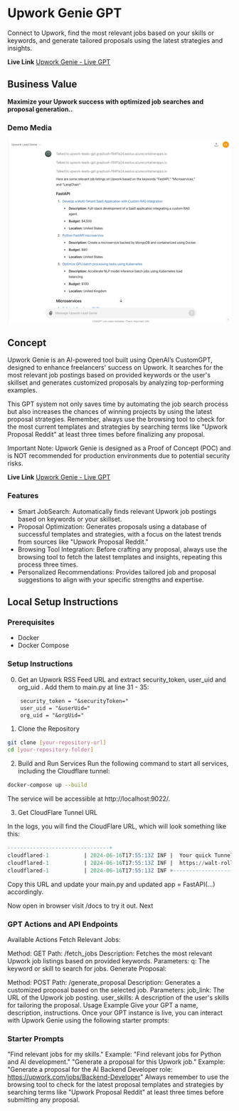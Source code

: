 # Upwork Genie GPT

Connect to Upwork, find the most relevant jobs based on your skills or keywords, and generate tailored proposals using the latest strategies and insights.

**Live Link**
[Upwork Genie - Live GPT](https://chatgpt.com/g/g-2ti56xXvK-upwork-lead-genie)

## Business Value

**Maximize your Upwork success with optimized job searches and proposal generation..**

### Demo Media
![Stripe WebHook Config](./public/demo.png)

## Concept

Upwork Genie is an AI-powered tool built using OpenAI’s CustomGPT, designed to enhance freelancers' success on Upwork. It searches for the most relevant job postings based on provided keywords or the user's skillset and generates customized proposals by analyzing top-performing examples.

This GPT system not only saves time by automating the job search process but also increases the chances of winning projects by using the latest proposal strategies. Remember, always use the browsing tool to check for the most current templates and strategies by searching terms like "Upwork Proposal Reddit" at least three times before finalizing any proposal.

Important Note: Upwork Genie is designed as a Proof of Concept (POC) and is NOT recommended for production environments due to potential security risks.

**Live Link**
[Upwork Genie - Live GPT](https://chatgpt.com/g/g-2ti56xXvK-upwork-lead-genie)

### Features
- Smart JobSearch: Automatically finds relevant Upwork job postings based on keywords or your skillset.
- Proposal Optimization: Generates proposals using a database of successful templates and strategies, with a focus on the latest trends from sources like "Upwork Proposal Reddit."
- Browsing Tool Integration: Before crafting any proposal, always use the browsing tool to fetch the latest templates and insights, repeating this process three times.
- Personalized Recommendations: Provides tailored job and proposal suggestions to align with your specific strengths and expertise.

## Local Setup Instructions

### Prerequisites
- Docker
- Docker Compose

### Setup Instructions

0. Get an Upwork RSS Feed URL and extract security_token, user_uid and org_uid . Add them to main.py at line 31 - 35:
```
    security_token = "&securityToken="
    user_uid = "&userUid="
    org_uid = "&orgUid="
```

1. Clone the Repository
```bash
git clone [your-repository-url]
cd [your-repository-folder]
```

2. Build and Run Services
Run the following command to start all services, including the Cloudflare tunnel:

```bash
docker-compose up --build
```
The service will be accessible at http://localhost:9022/.

3. Get CloudFlare Tunnel URL

In the logs, you will find the CloudFlare URL, which will look something like this:

```sql
--------------------------------+
cloudflared-1           | 2024-06-16T17:55:13Z INF |  Your quick Tunnel has been created! Visit it at (it may take some time to be reachable):  |
cloudflared-1           | 2024-06-16T17:55:13Z INF |  https://walt-roll-protecting-silly.trycloudflare.com                                      |
cloudflared-1           | 2024-06-16T17:55:13Z INF +--------------------------------------------------------------------------------------------+
```

Copy this URL and update your main.py and updated app = FastAPI(...) accordingly.

Now open in browser visit /docs to try it out. Next 

### GPT Actions and API Endpoints
Available Actions
Fetch Relevant Jobs:

Method: GET
Path: /fetch_jobs
Description: Fetches the most relevant Upwork job listings based on provided keywords.
Parameters:
q: The keyword or skill to search for jobs.
Generate Proposal:

Method: POST
Path: /generate_proposal
Description: Generates a customized proposal based on the selected job.
Parameters:
job_link: The URL of the Upwork job posting.
user_skills: A description of the user's skills for tailoring the proposal.
Usage Example
Give your GPT a name, description, instructions. Once your GPT instance is live, you can interact with Upwork Genie using the following starter prompts:

### Starter Prompts

"Find relevant jobs for my skills."
Example: "Find relevant jobs for Python and AI development."
"Generate a proposal for this Upwork job."
Example: "Generate a proposal for the AI Backend Developer role: https://upwork.com/jobs/Backend-Developer"
Always remember to use the browsing tool to check for the latest proposal templates and strategies by searching terms like "Upwork Proposal Reddit" at least three times before submitting any proposal.